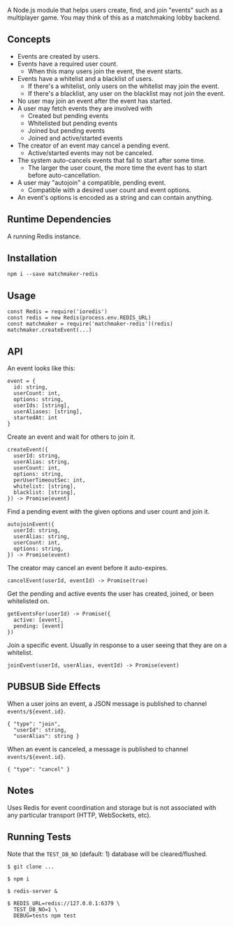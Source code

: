 A Node.js module that helps users create, find, and join "events" such as a
multiplayer game.  You may think of this as a matchmaking lobby backend.

## Concepts

- Events are created by users.
- Events have a required user count.
  - When this many users join the event, the event starts.
- Events have a whitelist and a blacklist of users.
  - If there's a whitelist, only users on the whitelist may join the event.
  - If there's a blacklist, any user on the blacklist may not join the event.
- No user may join an event after the event has started.
- A user may fetch events they are involved with
  - Created but pending events
  - Whitelisted but pending events
  - Joined but pending events
  - Joined and active/started events
- The creator of an event may cancel a pending event.
  - Active/started events may not be canceled.
- The system auto-cancels events that fail to start after some time.
  - The larger the user count, the more time the event has to start before auto-cancellation.
- A user may "autojoin" a compatible, pending event.
  - Compatible with a desired user count and event options.
- An event's options is encoded as a string and can contain anything.

## Runtime Dependencies

A running Redis instance.

## Installation

    npm i --save matchmaker-redis

## Usage

    const Redis = require('ioredis')
    const redis = new Redis(process.env.REDIS_URL)
    const matchmaker = require('matchmaker-redis')(redis)
    matchmaker.createEvent(...)

## API

An event looks like this:

    event = {
      id: string,
      userCount: int,
      options: string,
      userIds: [string],
      userAliases: [string],
      startedAt: int
    }

Create an event and wait for others to join it.

    createEvent({
      userId: string,
      userAlias: string,
      userCount: int,
      options: string,
      perUserTimeoutSec: int,
      whitelist: [string],
      blacklist: [string],
    }) -> Promise(event)

Find a pending event with the given options and user count and join it.

    autojoinEvent({
      userId: string,
      userAlias: string,
      userCount: int,
      options: string,
    }) -> Promise(event)

The creator may cancel an event before it auto-expires.

    cancelEvent(userId, eventId) -> Promise(true)

Get the pending and active events the user has created, joined,
or been whitelisted on.

    getEventsFor(userId) -> Promise({
      active: [event],
      pending: [event]
    })

Join a specific event. Usually in response to a user seeing that
they are on a whitelist.

    joinEvent(userId, userAlias, eventId) -> Promise(event)

## PUBSUB Side Effects

When a user joins an event, a JSON message is published to channel `events/${event.id}`.

    { "type": "join",
      "userId": string,
      "userAlias": string }

When an event is canceled, a message is published to channel `events/${event.id}`.

    { "type": "cancel" }

## Notes

Uses Redis for event coordination and storage but is not associated with any particular
transport (HTTP, WebSockets, etc).

## Running Tests

Note that the `TEST_DB_NO` (default: 1) database will be cleared/flushed.

    $ git clone ...

    $ npm i

    $ redis-server &

    $ REDIS_URL=redis://127.0.0.1:6379 \
      TEST_DB_NO=1 \
      DEBUG=tests npm test
